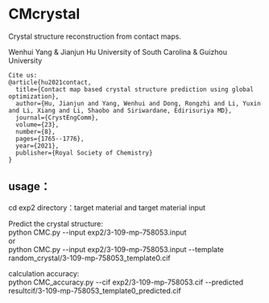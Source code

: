 # CMcrystal

Crystal structure reconstruction from contact maps.

Wenhui Yang & Jianjun Hu
University of South Carolina & Guizhou University

```
Cite us:
@article{hu2021contact,
  title={Contact map based crystal structure prediction using global optimization},
  author={Hu, Jianjun and Yang, Wenhui and Dong, Rongzhi and Li, Yuxin and Li, Xiang and Li, Shaobo and Siriwardane, Edirisuriya MD},
  journal={CrystEngComm},
  volume={23},
  number={8},
  pages={1765--1776},
  year={2021},
  publisher={Royal Society of Chemistry}
}
```





## usage：

cd exp2 directory：target material and target material input

Predict the crystal structure:\
python CMC.py --input exp2/3-109-mp-758053.input \
or \
python CMC.py --input exp2/3-109-mp-758053.input --template random_crystal/3-109-mp-758053_template0.cif


calculation accuracy:\
python CMC_accuracy.py --cif exp2/3-109-mp-758053.cif --predicted resultcif/3-109-mp-758053_template0_predicted.cif
